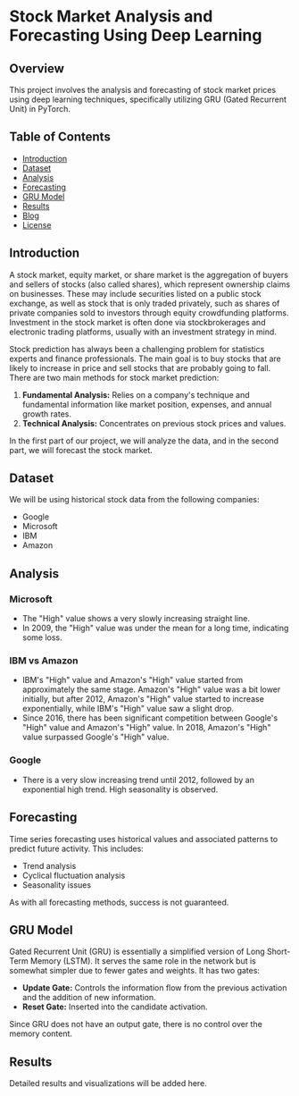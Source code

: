 # Stock Market Analysis and Forecasting Using Deep Learning

## Overview
This project involves the analysis and forecasting of stock market prices using deep learning techniques, specifically utilizing GRU (Gated Recurrent Unit) in PyTorch.

## Table of Contents
- [Introduction](#introduction)
- [Dataset](#dataset)
- [Analysis](#analysis)
- [Forecasting](#forecasting)
- [GRU Model](#gru-model)
- [Results](#results)
- [Blog](#blog)
- [License](#license)

## Introduction
A stock market, equity market, or share market is the aggregation of buyers and sellers of stocks (also called shares), which represent ownership claims on businesses. These may include securities listed on a public stock exchange, as well as stock that is only traded privately, such as shares of private companies sold to investors through equity crowdfunding platforms. Investment in the stock market is often done via stockbrokerages and electronic trading platforms, usually with an investment strategy in mind.

Stock prediction has always been a challenging problem for statistics experts and finance professionals. The main goal is to buy stocks that are likely to increase in price and sell stocks that are probably going to fall. There are two main methods for stock market prediction:
1. **Fundamental Analysis:** Relies on a company's technique and fundamental information like market position, expenses, and annual growth rates.
2. **Technical Analysis:** Concentrates on previous stock prices and values.

In the first part of our project, we will analyze the data, and in the second part, we will forecast the stock market.

## Dataset
We will be using historical stock data from the following companies:
- Google
- Microsoft
- IBM
- Amazon

## Analysis
### Microsoft
- The "High" value shows a very slowly increasing straight line.
- In 2009, the "High" value was under the mean for a long time, indicating some loss.

### IBM vs Amazon
- IBM's "High" value and Amazon's "High" value started from approximately the same stage. Amazon's "High" value was a bit lower initially, but after 2012, Amazon's "High" value started to increase exponentially, while IBM's "High" value saw a slight drop.
- Since 2016, there has been significant competition between Google's "High" value and Amazon's "High" value. In 2018, Amazon's "High" value surpassed Google's "High" value.

### Google
- There is a very slow increasing trend until 2012, followed by an exponential high trend. High seasonality is observed.

## Forecasting
Time series forecasting uses historical values and associated patterns to predict future activity. This includes:
- Trend analysis
- Cyclical fluctuation analysis
- Seasonality issues

As with all forecasting methods, success is not guaranteed.

## GRU Model
Gated Recurrent Unit (GRU) is essentially a simplified version of Long Short-Term Memory (LSTM). It serves the same role in the network but is somewhat simpler due to fewer gates and weights. It has two gates:
- **Update Gate:** Controls the information flow from the previous activation and the addition of new information.
- **Reset Gate:** Inserted into the candidate activation.

Since GRU does not have an output gate, there is no control over the memory content.

## Results
Detailed results and visualizations will be added here.


